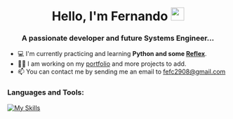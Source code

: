 <h1 align="center">Hello, I'm Fernando <img src="https://raw.githubusercontent.com/iampavangandhi/iampavangandhi/master/gifs/Hi.gif" width="30px"></h1>
<h3 align="center">A passionate developer and future Systems Engineer...</h3>

- 💻 I'm currently practicing and learning **Python and some [Reflex](https://reflex.dev)**.
- 👨‍💻 I am working on my [portfolio](https://ffiguera.reflex.run) and more projects to add.
- 📫 You can contact me by sending me an email to [fefc2908@gmail.com](mailto:fefc2908@gmail.com)

<h3 align="left">Languages and Tools:</h3>

[![My Skills](https://skillicons.dev/icons?i=python,cs,java,mysql,git,github)](https://skillicons.dev)
